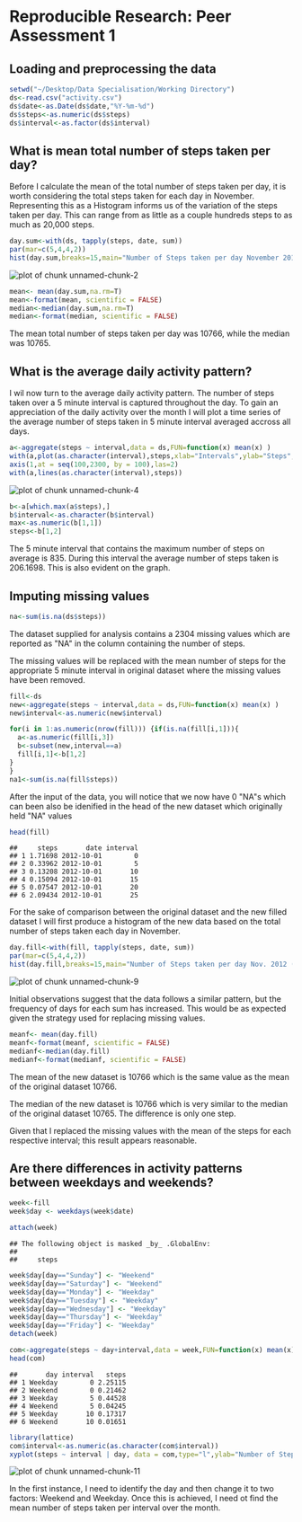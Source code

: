 # Reproducible Research: Peer Assessment 1


## Loading and preprocessing the data

```r
setwd("~/Desktop/Data Specialisation/Working Directory")
ds<-read.csv("activity.csv")
ds$date<-as.Date(ds$date,"%Y-%m-%d")
ds$steps<-as.numeric(ds$steps)
ds$interval<-as.factor(ds$interval)
```

## What is mean total number of steps taken per day?
Before I calculate the mean of the total number of steps taken per day, it is worth considering the total steps taken for each day in November.  Representing this as a Histogram informs us of the variation of the steps taken per day.  This can range from as little as a couple hundreds steps to as much as 20,000 steps. 


```r
day.sum<-with(ds, tapply(steps, date, sum)) 
par(mar=c(5,4,4,2))
hist(day.sum,breaks=15,main="Number of Steps taken per day November 2012",xlab="Number of Steps",ylab="Number of Days",col="red")
```

![plot of chunk unnamed-chunk-2](figure/unnamed-chunk-2.png) 


```r
mean<- mean(day.sum,na.rm=T)
mean<-format(mean, scientific = FALSE)
median<-median(day.sum,na.rm=T)
median<-format(median, scientific = FALSE)
```
The mean total number of steps taken per day was 10766, while the median was 10765.


## What is the average daily activity pattern?

I wil now turn to the average daily activity pattern.  The number of steps taken over a 5 minute interval is captured throughout the day.  To gain an appreciation of the daily activity over the month I will plot a time series of the average number of steps taken in 5 minute interval averaged accross all days. 


```r
a<-aggregate(steps ~ interval,data = ds,FUN=function(x) mean(x) )
with(a,plot(as.character(interval),steps,xlab="Intervals",ylab="Steps",main="Average Steps per Interval",xaxt="n",type="n"))
axis(1,at = seq(100,2300, by = 100),las=2)
with(a,lines(as.character(interval),steps))
```

![plot of chunk unnamed-chunk-4](figure/unnamed-chunk-4.png) 


```r
b<-a[which.max(a$steps),]
b$interval<-as.character(b$interval)
max<-as.numeric(b[1,1])
steps<-b[1,2]
```
The 5 minute interval that contains the maximum number of steps on average is 835.  During this interval the average number of steps taken is 206.1698.  This is also evident on the graph.


## Imputing missing values

```r
na<-sum(is.na(ds$steps))
```
The dataset supplied for analysis contains a 2304 missing values which are reported as "NA" in the column containing the number of steps.

The missing values will be replaced with the mean number of steps for the appropriate 5 minute interval in original dataset where the missing values have been removed.


```r
fill<-ds
new<-aggregate(steps ~ interval,data = ds,FUN=function(x) mean(x) )
new$interval<-as.numeric(new$interval)

for(i in 1:as.numeric(nrow(fill))) {if(is.na(fill[i,1])){
  a<-as.numeric(fill[i,3])
  b<-subset(new,interval==a)
  fill[i,1]<-b[1,2]
}
}
na1<-sum(is.na(fill$steps))
```

After the input of the data, you will notice that we now have 0 "NA"s which can been also be idenified in the head of the new dataset which originally held "NA" values


```r
head(fill)
```

```
##     steps       date interval
## 1 1.71698 2012-10-01        0
## 2 0.33962 2012-10-01        5
## 3 0.13208 2012-10-01       10
## 4 0.15094 2012-10-01       15
## 5 0.07547 2012-10-01       20
## 6 2.09434 2012-10-01       25
```

For the sake of comparison between the original dataset and the new filled dataset I will first produce a histogram of the new data based on the total number of steps taken each day in November. 


```r
day.fill<-with(fill, tapply(steps, date, sum)) 
par(mar=c(5,4,4,2))
hist(day.fill,breaks=15,main="Number of Steps taken per day Nov. 2012 (Missing Values Replaced)",xlab="Number of Steps",ylab="Number of Days",col="red")
```

![plot of chunk unnamed-chunk-9](figure/unnamed-chunk-9.png) 

Initial observations suggest that the data follows a similar pattern, but the frequency of days for each sum has increased. This would be as expected given the strategy used for replacing missing values.

```r
meanf<- mean(day.fill)
meanf<-format(meanf, scientific = FALSE)
medianf<-median(day.fill)
medianf<-format(medianf, scientific = FALSE)
```
The mean of the new dataset is 10766 which is the same value as the mean of the original dataset 10766.  

The median of the new dataset is 10766 which is very similar to the median of the original dataset 10765. The difference is only one step.

Given that I replaced the missing values with the mean of the steps for each respective interval; this result appears reasonable.

## Are there differences in activity patterns between weekdays and weekends?


```r
week<-fill
week$day <- weekdays(week$date)

attach(week)
```

```
## The following object is masked _by_ .GlobalEnv:
## 
##     steps
```

```r
week$day[day=="Sunday"] <- "Weekend"
week$day[day=="Saturday"] <- "Weekend"
week$day[day=="Monday"] <- "Weekday"
week$day[day=="Tuesday"] <- "Weekday"
week$day[day=="Wednesday"] <- "Weekday"
week$day[day=="Thursday"] <- "Weekday"
week$day[day=="Friday"] <- "Weekday"
detach(week)

com<-aggregate(steps ~ day+interval,data = week,FUN=function(x) mean(x) )
head(com)
```

```
##       day interval   steps
## 1 Weekday        0 2.25115
## 2 Weekend        0 0.21462
## 3 Weekday        5 0.44528
## 4 Weekend        5 0.04245
## 5 Weekday       10 0.17317
## 6 Weekend       10 0.01651
```

```r
library(lattice)
com$interval<-as.numeric(as.character(com$interval))
xyplot(steps ~ interval | day, data = com,type="l",ylab="Number of Steps",layout=c(1,2))
```

![plot of chunk unnamed-chunk-11](figure/unnamed-chunk-11.png) 



In the first instance, I need to identify the day and then change it to two factors: Weekend and Weekday.  Once this is achieved, I need ot find the mean number of steps taken per interval over the month.

